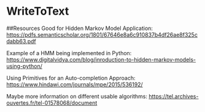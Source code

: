# WriteToText

##Resources
Good for Hidden Markov Model Application:
https://pdfs.semanticscholar.org/1801/67646e8a6c910837b4df26ae8f325cdabb63.pdf


Example of a HMM being implemented in Python:
https://www.digitalvidya.com/blog/inroduction-to-hidden-markov-models-using-python/


Using Primitives for an Auto-completion Approach:
https://www.hindawi.com/journals/mpe/2015/536192/


Maybe more information on different usable algorithms:
https://tel.archives-ouvertes.fr/tel-01578068/document
